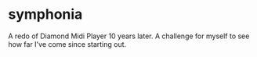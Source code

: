 # symphonia
A redo of Diamond Midi Player 10 years later. A challenge for myself to see how far I've come since starting out.
